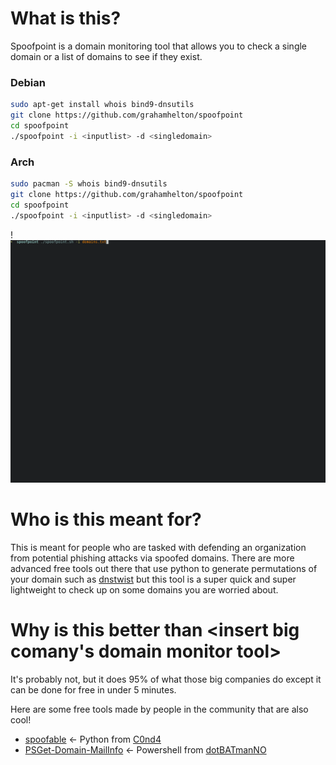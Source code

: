 # What is this?
 Spoofpoint is a domain monitoring tool that allows you to check a single domain or a list of domains to see if they exist.
### Debian 
 ```bash
sudo apt-get install whois bind9-dnsutils
git clone https://github.com/grahamhelton/spoofpoint 
cd spoofpoint
./spoofpoint -i <inputlist> -d <singledomain>
```
### Arch
 ```bash
sudo pacman -S whois bind9-dnsutils
git clone https://github.com/grahamhelton/spoofpoint 
cd spoofpoint
./spoofpoint -i <inputlist> -d <singledomain>
```
!
![](/example.gif)

# Who is this meant for?
This is meant for people who are tasked with defending an organization from potential phishing attacks via spoofed domains. There are more advanced free tools out there that use python to generate permutations of your domain such as [dnstwist](https://github.com/elceef/dnstwist) but this tool is a super quick and super lightweight to check up on some domains you are worried about.

 # Why is this better than <insert big comany's domain monitor tool>
It's probably not, but it does 95% of what those big companies do except it can be done for free in under 5 minutes.

Here are some free tools made by people in the community that are also cool!
- [spoofable](https://github.com/C0nd4/spoofable) <- Python from [C0nd4](https://github.com/C0nd4) 
- [PSGet-Domain-MailInfo](https://github.com/dotBATmanNO/PSGet-Domain-MailInfo) <- Powershell from [dotBATmanNO](https://github.com/dotBATmanNO)
